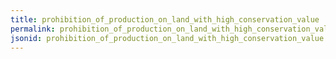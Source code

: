 ```yaml
---
title: prohibition_of_production_on_land_with_high_conservation_value
permalink: prohibition_of_production_on_land_with_high_conservation_value.html
jsonid: prohibition_of_production_on_land_with_high_conservation_value
---
```

